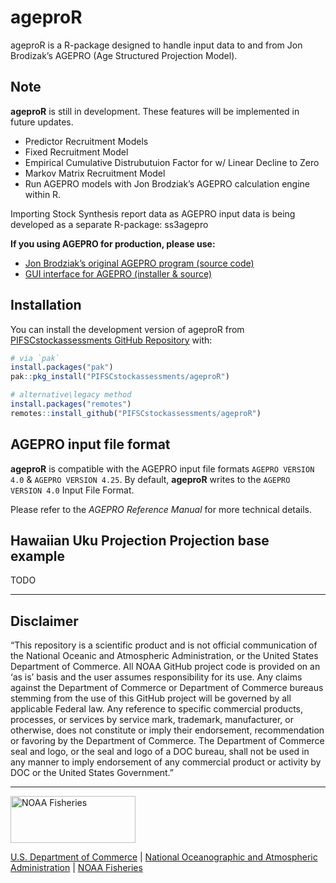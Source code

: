 
<!-- README.md is generated from README.Rmd. Please edit that file -->

# ageproR

<!-- badges: start -->

<!-- badges: end -->

ageproR is a R-package designed to handle input data to and from Jon
Brodizak’s AGEPRO (Age Structured Projection Model).

## Note

**ageproR** is still in development. These features will be implemented
in future updates.

- Predictor Recruitment Models
- Fixed Recruitment Model
- Empirical Cumulative Distrubutuion Factor for w/ Linear Decline to
  Zero
- Markov Matrix Recruitment Model
- Run AGEPRO models with Jon Brodziak’s AGEPRO calculation engine within
  R.

Importing Stock Synthesis report data as AGEPRO input data is being
developed as a separate R-package: ss3agepro

**If you using AGEPRO for production, please use:**

- [Jon Brodziak’s original AGEPRO program (source
  code)](https://github.com/PIFSCstockassessments/AGEPRO)
- [GUI interface for AGEPRO (installer &
  source)](https://github.com/PIFSCstockassessments/AGEPRO-GUI)

## Installation

You can install the development version of ageproR from
[PIFSCstockassessments GitHub
Repository](https://github.com/PIFSCstockassessments/ageproR) with:

``` r
# via `pak`
install.packages("pak")
pak::pkg_install("PIFSCstockassessments/ageproR")

# alternative\legacy method
install.packages("remotes")
remotes::install_github("PIFSCstockassessments/ageproR")
```

## AGEPRO input file format

**ageproR** is compatible with the AGEPRO input file formats
`AGEPRO VERSION 4.0` & `AGEPRO VERSION 4.25`. By default, **ageproR**
writes to the `AGEPRO VERSION 4.0` Input File Format.

Please refer to the *AGEPRO Reference Manual* for more technical
details.

## Hawaiian Uku Projection Projection base example

TODO

<!-- Do not edit below. This adds the Disclaimer and NMFS footer. -->

------------------------------------------------------------------------

## Disclaimer

“This repository is a scientific product and is not official
communication of the National Oceanic and Atmospheric Administration, or
the United States Department of Commerce. All NOAA GitHub project code
is provided on an ‘as is’ basis and the user assumes responsibility for
its use. Any claims against the Department of Commerce or Department of
Commerce bureaus stemming from the use of this GitHub project will be
governed by all applicable Federal law. Any reference to specific
commercial products, processes, or services by service mark, trademark,
manufacturer, or otherwise, does not constitute or imply their
endorsement, recommendation or favoring by the Department of Commerce.
The Department of Commerce seal and logo, or the seal and logo of a DOC
bureau, shall not be used in any manner to imply endorsement of any
commercial product or activity by DOC or the United States Government.”

------------------------------------------------------------------------

<img src="https://raw.githubusercontent.com/nmfs-general-modeling-tools/nmfspalette/main/man/figures/noaa-fisheries-rgb-2line-horizontal-small.png" width="200" style="height: 75px !important;"  alt="NOAA Fisheries">

[U.S. Department of Commerce](https://www.commerce.gov/) \| [National
Oceanographic and Atmospheric Administration](https://www.noaa.gov) \|
[NOAA Fisheries](https://www.fisheries.noaa.gov/)
